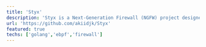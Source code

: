 ```yaml
---
title: 'Styx'
description: 'Styx is a Next-Generation Firewall (NGFW) project designed to provide advanced protection at both the host and application levels. This design is built using modern technologies such as eBPF and XDP, with the goal of providing high performance, flexibility, and a modular architecture.  '
url: 'https://github.com/akiidjk/Styx'
featured: true
techs: ['golang','ebpf','firewall']
---
```



